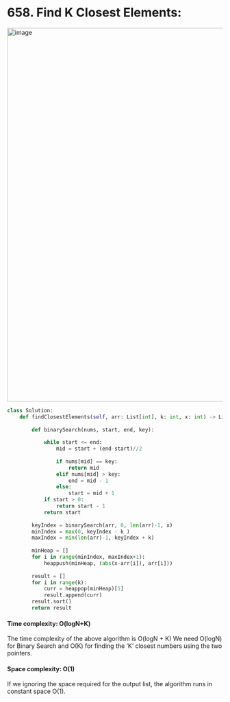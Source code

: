 # 658. Find K Closest Elements:

<img width="873" alt="image" src="https://user-images.githubusercontent.com/35987583/161420609-1df688a2-6873-4196-a18a-0be865b08cc0.png">


```python
class Solution:
    def findClosestElements(self, arr: List[int], k: int, x: int) -> List[int]:
        
        def binarySearch(nums, start, end, key):
            
            while start <= end:
                mid = start + (end-start)//2
                
                if nums[mid] == key:
                    return mid
                elif nums[mid] > key:
                    end = mid - 1
                else:
                    start = mid + 1
            if start > 0:
                return start - 1
            return start
        
        keyIndex = binarySearch(arr, 0, len(arr)-1, x)
        minIndex = max(0, keyIndex - k )
        maxIndex = min(len(arr)-1, keyIndex + k)
        
        minHeap = []
        for i in range(minIndex, maxIndex+1):
            heappush(minHeap, (abs(x-arr[i]), arr[i]))
        
        result = []
        for i in range(k):
            curr = heappop(minHeap)[1]
            result.append(curr)
        result.sort()
        return result
```

#### Time complexity: O(logN+K)
The time complexity of the above algorithm is O(logN + K)
We need O(logN) for Binary Search and O(K) for finding the ‘K’ closest numbers using the two pointers.

#### Space complexity: O(1)
If we ignoring the space required for the output list, the algorithm runs in constant space O(1).
